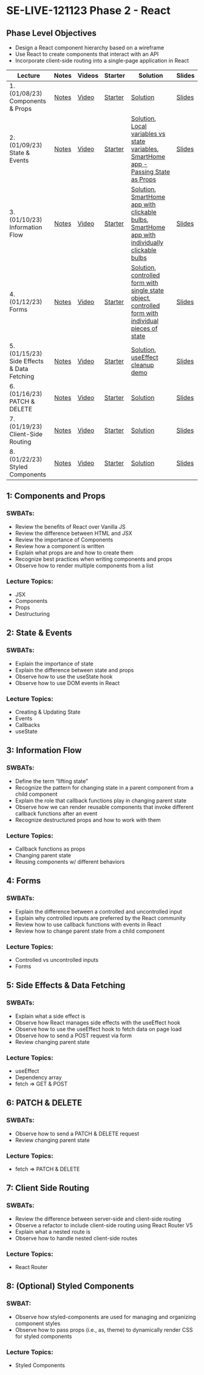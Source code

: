 # SE-LIVE-121123 Phase 2 - React

## Phase Level Objectives

- Design a React component hierarchy based on a wireframe
- Use React to create components that interact with an API
- Incorporate client-side routing into a single-page application in React


| Lecture                                    |                                                   Notes                                                   | Videos     | Starter                                                                                                                  | Solution                                                                                                                                                                                                                                                                                                                 | Slides      |
| ------------------------------------------ | :-------------------------------------------------------------------------------------------------------: | ---------- | ------------------------------------------------------------------------------------------------------------------------ | ------------------------------------------------------------------------------------------------------------------------------------------------------------------------------------------------------------------------------------------------------------------------------------------------------------------------ | ----------- |
| 1. (01/08/23) Components & Props           | [Notes](https://docs.google.com/document/d/1PaEUsoVruIU3pSUOz9jlsfVhxrwB1N7XPYbmak03wKg/edit?usp=sharing) | [Video](https://www.youtube.com/watch?v=rqJR3yslAY8) | [Starter](https://github.com/learn-co-students/SE-LIVE-121123-Phase-2-ProjectShowcase/tree/main/01_components_and_props) | [Solution](https://github.com/learn-co-students/SE-LIVE-121123-Phase-2-ProjectShowcase/tree/01_solution/01_components_and_props)                                                                                                                                                                                         | [Slides](https://raw.githack.com/learn-co-students/SE-LIVE-121123-Phase-2-ProjectShowcase/01_components_and_props/01_components_and_props/export/index.html) |
| 2. (01/09/23) State & Events               | [Notes](https://docs.google.com/document/d/1PaEUsoVruIU3pSUOz9jlsfVhxrwB1N7XPYbmak03wKg/edit?usp=sharing) | [Video](https://www.youtube.com/watch?v=Rflt-aH43C0) | [Starter](https://github.com/learn-co-students/SE-LIVE-121123-Phase-2-ProjectShowcase/tree/main/02_state_and_events%20)                                                                                                             | [Solution](https://github.com/learn-co-students/SE-LIVE-121123-Phase-2-ProjectShowcase/tree/02_solution/02_state_and_events%20), [Local variables vs state variables](https://codesandbox.io/s/counter-state-example-0r8stb?file=/src/App.js), [SmartHome app - Passing State as Props](https://codesandbox.io/s/vigilant-minsky-iiykrb)                                                                                                   | [Slides](https://raw.githack.com/learn-co-students/SE-LIVE-121123-Phase-2-ProjectShowcase/main/02_state_and_events%20/assets/export/index.html) |
| 3. (01/10/23) Information Flow             | [Notes](https://docs.google.com/document/d/1PaEUsoVruIU3pSUOz9jlsfVhxrwB1N7XPYbmak03wKg/edit?usp=sharing) | [Video](https://www.youtube.com/watch?v=OBqv3D4NKKo) | [Starter](https://github.com/learn-co-students/SE-LIVE-121123-Phase-2-ProjectShowcase/tree/main/03_information_flow)                                                                                                             | [Solution](https://github.com/learn-co-students/SE-LIVE-121123-Phase-2-ProjectShowcase/tree/03_solution/03_information_flow), [SmartHome app with clickable bulbs](https://codesandbox.io/s/smarthome-with-clickable-bulbs-woyctp), [SmartHome app with individually clickable bulbs](https://codesandbox.io/s/smarthome-with-individually-switchable-bulbs-du3hot)                                                                     | [Slides](https://raw.githack.com/learn-co-students/SE-LIVE-121123-Phase-2-ProjectShowcase/main/03_information_flow/assets/export/index.html) |
| 4. (01/12/23) Forms                        | [Notes](https://docs.google.com/document/d/1PaEUsoVruIU3pSUOz9jlsfVhxrwB1N7XPYbmak03wKg/edit?usp=sharing) | [Video](#) | [Starter](#)                                                                                                             | [Solution](#), [controlled form with single state object](https://codesandbox.io/s/refactoring-a-controlled-form-with-individual-pieces-of-state-juv663?file=/src/App.js), [controlled form with individual pieces of state](https://codesandbox.io/s/controlled-form-with-individual-pieces-of-state-pbjpe4?from-embed) | [Slides](#) |
| 5. (01/15/23) Side Effects & Data Fetching | [Notes](https://docs.google.com/document/d/1PaEUsoVruIU3pSUOz9jlsfVhxrwB1N7XPYbmak03wKg/edit?usp=sharing) | [Video](#) | [Starter](#)                                                                                                             | [Solution](#), [useEffect cleanup demo](https://codesandbox.io/s/useeffect-cleanup-ig17kd?file=/src/Timer.js)                                                                                                                                                                                                            | [Slides](#) |
| 6. (01/16/23) PATCH & DELETE               | [Notes](https://docs.google.com/document/d/1PaEUsoVruIU3pSUOz9jlsfVhxrwB1N7XPYbmak03wKg/edit?usp=sharing) | [Video](#) | [Starter](#)                                                                                                             | [Solution](#)                                                                                                                                                                                                                                                                                                            | [Slides](#) |
| 7. (01/19/23) Client-Side Routing          | [Notes](https://docs.google.com/document/d/1PaEUsoVruIU3pSUOz9jlsfVhxrwB1N7XPYbmak03wKg/edit?usp=sharing) | [Video](#) | [Starter](#)                                                                                                             | [Solution](#)                                                                                                                                                                                                                                                                                                            | [Slides](#) |
| 8. (01/22/23) Styled Components            | [Notes](https://docs.google.com/document/d/1PaEUsoVruIU3pSUOz9jlsfVhxrwB1N7XPYbmak03wKg/edit?usp=sharing) | [Video](#) | [Starter](#)                                                                                                             | [Solution](#)                                                                                                                                                                                                                                                                                                            | [Slides](#) |

## 1: Components and Props
### SWBATs:
- Review the benefits of React over Vanilla JS 
- Review the difference between HTML and JSX
- Review the importance of Components
- Review how a component is written
- Explain what props are and how to create them
- Recognize best practices when writing components and props
- Observe how to render multiple components from a list
### Lecture Topics:
- JSX
- Components
- Props
- Destructuring


## 2: State & Events

### SWBATs:
- Explain the importance of state
- Explain the difference between state and props
- Observe how to use the useState hook
- Observe how to use DOM events in React
### Lecture Topics:
- Creating & Updating State
- Events
- Callbacks
- useState


## 3: Information Flow
### SWBATs:
- Define the term “lifting state”
- Recognize the pattern for changing state in a parent component from a child component
- Explain the role that callback functions play in changing parent state
- Observe how we can render reusable components that invoke different callback functions after an event
- Recognize destructured props and how to work with them
### Lecture Topics:
- Callback functions as props
- Changing parent state
- Reusing components w/ different behaviors

## 4: Forms
### SWBATs:
- Explain the difference between a controlled and uncontrolled input
- Explain why controlled inputs are preferred by the React community
- Review how to use callback functions with events in React
- Review how to change parent state from a child component
### Lecture Topics:
- Controlled vs uncontrolled inputs
- Forms

## 5: Side Effects & Data Fetching

### SWBATs:
- Explain what a side effect is
- Observe how React manages side effects with the useEffect hook
- Observe how to use the useEffect hook to fetch data on page load
- Observe how to send a POST request via form
- Review changing parent state
### Lecture Topics:
- useEffect
- Dependency array
- fetch => GET & POST

## 6: PATCH & DELETE
### SWBATs:
- Observe how to send a PATCH & DELETE request
- Review changing parent state
### Lecture Topics:
- fetch => PATCH & DELETE

## 7: Client Side Routing

### SWBATs:
- Review the difference between server-side and client-side routing
- Observe a refactor to include client-side routing using React Router V5
- Explain what a nested route is
- Observe how to handle nested client-side routes 
### Lecture Topics:
- React Router

## 8: (Optional) Styled Components
### SWBAT:
- Observe how styled-components are used for managing and organizing component styles
- Observe how to pass props (i.e., as, theme) to dynamically render CSS for styled components
### Lecture Topics:
- Styled Components
